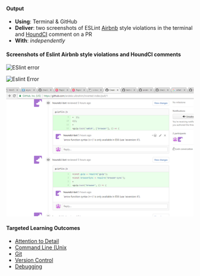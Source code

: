 #### Output
- **Using**: Terminal & GitHub
- **Deliver**: two screenshots of ESLint [Airbnb](https://github.com/airbnb/javascript)  style violations in the terminal and [HoundCI](https://houndci.com/) comment on a PR
- **With**: *independently*

#### Screenshots of Eslint Airbnb style violations and HoundCI comments
![ESlint error](https://github.com/andela/test-simulations-mgmt-repo/blob/bayo-kakashi-tezebuike/06-building-a-program-start-to-finish/setting-up-linters/output/Eslint1.png)

![Eslint Error](https://github.com/andela/test-simulations-mgmt-repo/blob/bayo-kakashi-tezebuike/06-building-a-program-start-to-finish/setting-up-linters/output/Eslint2.png)

![Hound CI comment](https://github.com/andela/test-simulations-mgmt-repo/blob/bayo-kakashi-tezebuike/06-building-a-program-start-to-finish/setting-up-linters/output/Hound.png)

#### Targeted Learning Outcomes
- [Attention to Detail](https://github.com/andela/learningmap/tree/master/Phase-C/Entry-level%20Developer/Curriculum/04%20-%20Attention%20to%20Detail)
- [Command Line (Unix](https://github.com/andela/learningmap/tree/master/Phase-C/Entry-level%20Developer/Curriculum/42%20-%20Command%20Line%20(Unix))
- [Git](https://github.com/andela/learningmap/tree/master/Phase-C/Entry-level%20Developer/Curriculum/43%20-%20Git)
- [Version Control](https://github.com/andela/learningmap/tree/master/Phase-C/Entry-level%20Developer/Curriculum/30%20-%20Version%20Control)
- [Debugging](https://github.com/andela/learningmap/tree/master/Phase-C/Entry-level%20Developer/Curriculum/38%20-%20Debugging)